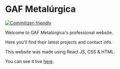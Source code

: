 # GAF Metalúrgica

[![Commitizen friendly](https://img.shields.io/badge/commitizen-friendly-brightgreen.svg)](http://commitizen.github.io/cz-cli/)

Welcome to GAF Metalúrgica's professional website.

Here you'll find their latest projects and contact info.

This website was made using React JS, CSS & HTML.

You can see it live [here](gaf-metalurgica.ml).